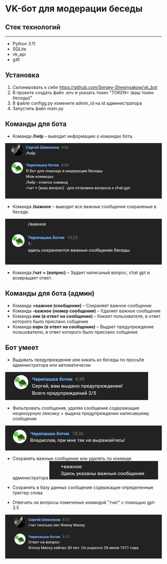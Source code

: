 # VK-бот для модерации беседы

## Стек технологий
----------
* Python 3.11
* SQLite
* vk_api
* g4f

## Установка

1. Склонировать к себе https://github.com/Sergey-Shewnyakow/vk_bot
2. В проекте создать файл .env и указать токен "TOKEN= (ваш токен беседы)"
3. В файле configg.py измените admin_id на id администратора
4. Запустить файл main.py

## Команды для бота
* Команда **/help** – выводит информацию о командах бота.

![Alt](./img/1.png)

* Команда **/важное** – выводит все важные сообщения сохраненые в беседе.

![Alt](./img/5.png)

* Команда **/чат + (вопрос)** – Задает написаный вопрос, chat gpt и возвращает ответ.

## Команды для бота (админ)

* Команда **+важное (сообщение)** – Сохраняет важное сообщение
* Команда **-важное (номер сообщения)** – Удаляет важное сообщение
* Команда **кик (в ответ на сообщение)** – Кикает пользователя, в ответ которого было прислано собщение 
* Команда **варн (в ответ на сообщение)** – Выдает предупреждение пользователю, в ответ которого было прислано собщение


## Бот умеет

* Выдавать предупреждение или кикать из беседы по просьбе администратора или автоматически

![Alt](./img/3.png)

* Фильтровать сообщения, удаляя сообщение содеражащие нецензурную лексику + выдача предупреждение написавшему сообщение

![Alt](./img/4.png)

* Сохранять важные сообщение или удалять по команде администратора
![Alt](./img/6.png)
  
* Сохранять в базу данных сообщения содержащие определенные триггер слова
  
* Отвечать на вопросы помеченые командой "/чат" с помощью gpt-3.5

![Alt](./img/2.png)
